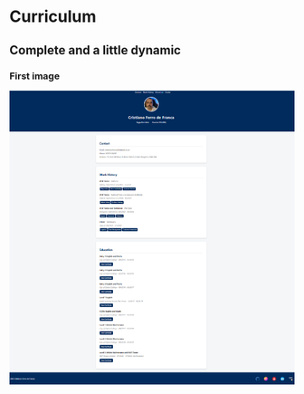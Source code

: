 # Curriculum

## Complete and a little dynamic

### First image

![alt text](<Screenshot 2025-09-04 214831.png>)